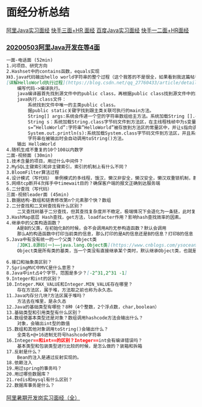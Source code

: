 # 面经分析总结
[阿里Java实习面经](https://www.nowcoder.com/discuss/375016?type=2)
[快手三面+HR 面经](https://www.nowcoder.com/discuss/374926?type=2)
[百度Java实习面经](https://www.nowcoder.com/discuss/405764?type=2)
[快手一二面+HR面经](https://www.nowcoder.com/discuss/405913?type=2)


### [20200503阿里Java开发在等4面](https://www.nowcoder.com/discuss/421953)
```markdown
一面-电话面 (52min)
1.问项目、研究方向 
2.Hashset中的contains函数，equals实现
》》3.java代码输出hello world字符串的整个过程（这个我答的不是很全，如果看到我这篇帖子的可爱有知道的可以留言给我吗 笔芯）
[详解HelloWorld执行过程](https://blog.csdn.net/qq_27760433/article/details/72630633)
    编写代码->编译执行。
    java编译器首先找到源文件中的public class，再根据public class找到源文件中的其他类，java编译器会把类编译成一个字节码文件。
    java执行.class文件：
        系统找到文件中唯一的主类public class。
        据public static关键字找到跟主类关联可执行的main方法。
        String[] args:系统会传递一个空的字符串数组给主方法。系统加载String [].class字节码文件到方法区，系统会为args变量在主线程的栈帧中开辟一块空间（存放String[]数据的地址）指向堆中存放的数据。
        String s：系统加载String.class字节码文件到方法区，在主线程栈帧中为s变量开辟一块空间（存放数据的地址），此时s的值还没有确定（垃圾值，编译无法通过）。
        s=”HelloWorld”:字符串”HelloWorld”被存放到方法区的常量区中，并让s指向该地址。
        System.out.println(s):系统加载System.class字节码文件到方法区，并且系统会默认在堆区创建System.out、System.in、System.err三个对象。
        字符串在被输出时会自动调用toString()方法。
    输出 HelloWorld
4.随机生成不重复的10个100以内数字
二面-视频面 (30min)
1.技术含量的项目，用过什么中间件？
2.MySQL主键索引和非主键索引，索引的机制上有什么不同？
3.BloomFilter算法过程
4.设计模式（写代码） 单例模式的多线程，饿汉，懒汉非安全，懒汉安全，懒汉双重锁机制，静态内部类，枚举。
5.网络tcp断开4次挥手中timewait目的？确保客户端的报文正确到达服务端
6.二分查找（写代码）
三面-视频leader面 (45min)
1.数据结构-数组和链表修改第n个元素那个快？数组
2.二分查找和二叉树查找有什么区别？
    二叉查找树基于二分查找，但其查找复杂度并不稳定，极端情况下会退化为一条链，此时复杂度为O(n)。同时，二分查找基于数组，并且要求数组严格有序，但是二叉查找树在插入时并不用保证数组严格有序。
3.HashMap底层 Hash查找，get方法，loadfacter作用？影响hash查找效率的因素。
4.继承中的父类构造函数？
    A是B的父类，在初始化B的时候，会不会调用A的无参构造函数？默认会调用
    那么A的构造函数中打印当前类的信息，那么打印的是A的信息还是B的信息？打印B的信息
5.Java中有没有统一的一个父类？Object类
    [JDK1.8源码(一)——java.lang.Object类](https://www.cnblogs.com/ysocean/p/8419559.html)
    Object类是所有类的基类，当一个类没有直接继承某个类时，默认继承Object类，也就是说任何类都直接或间接继承此类，Object类中能访问的方法在所有类中都可以调用
        
6.接口和抽象类区别？
7.SpringMVC中MVC是什么意思？
8.Java中int占4个字节，范围是多少？[-2^31,2^31 -1]
9.Integer和int的区别？
10.Integer.MAX_VALUE和Integer.MIN_VALUE存在哪里？
    存在方法区，属于堆，方法取之前也称为永久态。
11.Java内存分几块?方法区属于堆吗？
    方法去在堆里，是永久态
12.Java的基础类型有哪些？8种（4个整数，2个浮点数，char,boolean）
13.基础类型和引用类型有什么区别？
14.数组使基本类型还是对象？数组调用hashcode方法会输出什么？
    对象，会输出int型的数值
15.数组和其他对象调用toString()会输出什么？
    全类名+@+16进制无符号hashcode字符串
16.Integer==和int==的区别？Integer==int会有编译错误吗？
    基本类型和包装类型进行比较的时候，是怎么做的？装箱和拆箱
17.反射是什么？
    Bean的注入是通过反射实现的。
18.依赖注入
19.用过spring的事务吗？
20.用过哪些数据库？
21.redis和mysql有什么区别？
22.数据库事务是什么？
```


[阿里暑期开发岗实习面经（全）](https://www.nowcoder.com/discuss/422435?type=2)
